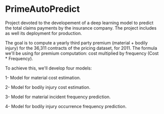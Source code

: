 # PrimeAutoPredict

Project devoted to the developement of a deep learning model to predict the total claims payments by the insurance company. The project includes as well its deployment for production.


The goal is to compute a yearly third party premium (material + bodily injury) for the 36,311 contracts of the
pricing dataset, for 2011. The formula we'll be using for premium computation: cost multiplied by frequency (Cost * Frequency). 

To achieve this, we'll develop four models:

1- Model for material cost estimation.

2- Model for bodily injury cost estimation.

3- Model for material incident frequency prediction.

4- Model for bodily injury occurrence frequency prediction.
